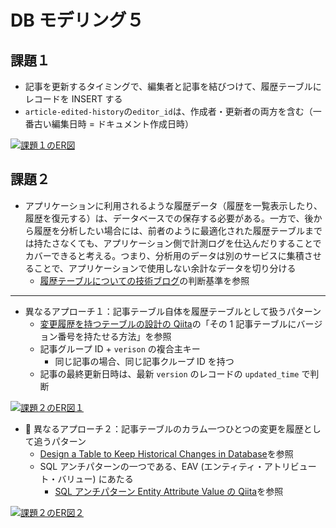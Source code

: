 # DB モデリング５

## 課題１

- 記事を更新するタイミングで、編集者と記事を結びつけて、履歴テーブルにレコードを INSERT する
- `article-edited-history`の`editor_id`は、作成者・更新者の両方を含む（一番古い編集日時 = ドキュメント作成日時）

[![課題１のER図](https://mermaid.ink/img/pako:eNqNk81Kw0AQx19l2XPzAjlXQbwIXgNlzU7NQj7KZiOEpiAtLQURevKDerRQEEWhIAriw6SJ9S3cZNsk_RCFPQwzv__w39nZNjY9CljHwOuMnHLiGK7hkkBYHkdRpGleGxEumGmDBpQJoEhHWeBLSuV_xZjfUHGBrmqZIoo2FJrFfOHxUCot4ldstA0XoSBgFMlzdIgM_PU6_R4PFuf9g7qBs-oZ4aZFOHKJA9V6MrrMgE7ebd1D2TVLeLwho_2dzXNoqS6oxfRm_n6hkGr7HW6raGlVMGFDUY27n3H3Pu4N497DOmd6rgBXFGQy6CdPb4oRzAFfEKeFTA5E3qqRZQp0_nGXDkfp9SS97W4KghbdFqTjWXr1XAp2zK14pe17Ji-T9HH276mtEEqljZNwg1FWKq9QWleKv4zjGnaAO4RRud25WQMLCxwwsC5DCk0S2CKHJarGsZdvAtabxPahhuX-ecehaxYJRS0_yjLb-QEwAlh7)](https://mermaid.live/edit#pako:eNqNk81Kw0AQx19l2XPzAjlXQbwIXgNlzU7NQj7KZiOEpiAtLQURevKDerRQEEWhIAriw6SJ9S3cZNsk_RCFPQwzv__w39nZNjY9CljHwOuMnHLiGK7hkkBYHkdRpGleGxEumGmDBpQJoEhHWeBLSuV_xZjfUHGBrmqZIoo2FJrFfOHxUCot4ldstA0XoSBgFMlzdIgM_PU6_R4PFuf9g7qBs-oZ4aZFOHKJA9V6MrrMgE7ebd1D2TVLeLwho_2dzXNoqS6oxfRm_n6hkGr7HW6raGlVMGFDUY27n3H3Pu4N497DOmd6rgBXFGQy6CdPb4oRzAFfEKeFTA5E3qqRZQp0_nGXDkfp9SS97W4KghbdFqTjWXr1XAp2zK14pe17Ji-T9HH276mtEEqljZNwg1FWKq9QWleKv4zjGnaAO4RRud25WQMLCxwwsC5DCk0S2CKHJarGsZdvAtabxPahhuX-ecehaxYJRS0_yjLb-QEwAlh7)

## 課題２

- アプリケーションに利用されるような履歴データ（履歴を一覧表示したり、履歴を復元する）は、データベースでの保存する必要がある。一方で、後から履歴を分析したい場合には、前者のように最適化された履歴テーブルまでは持たさなくても、アプリケーション側で計測ログを仕込んだりすることでカバーできると考える。つまり、分析用のデータは別のサービスに集積させることで、アプリケーションで使用しない余計なデータを切り分ける
  - [履歴テーブルについての技術ブログ](https://user-first.ikyu.co.jp/entry/history-table)の判断基準を参照

---

- 異なるアプローチ１：記事テーブル自体を履歴テーブルとして扱うパターン
  - [変更履歴を持つテーブルの設計の Qiita](https://qiita.com/ak-ymst/items/2e8e92f212c807bb09a1)の「その 1 記事テーブルにバージョン番号を持たせる方法」を参照
  - 記事グループ ID + `verison` の複合主キー
    - 同じ記事の場合、同じ記事クループ ID を持つ
  - 記事の最終更新日時は、最新 `version` のレコードの `updated_time` で判断

[![課題２のER図１](https://mermaid.ink/img/pako:eNqNkt9KwzAUh18l5Nq9QK-nIN4I3hZGbM62QJuMNB3INpCWjYEIu3LKvFQcCDJQ8A-KD5OtzrcwbWfXzl0IuQjnfL-v5eR0sCMoYAuDrDLSkMSzuc1JoJpCom63UhEdRKRijgsVoEwBRRY6Blfwhl9TwqBZ819sLu7YHKEgYBSZc3iAbPz1PP2eDJan_f2qjZNum0inSSTixINifzE6T4Beait_bG1NCkLWzG1vqzyFVumcWk4v529nGVLUb_nbIrpha0gRtBLnL6XDmY7udfSuo3Ep0QbpM8HXYDRKqPBFR3c6eiyPQTHlQsH5qcMbHQ2Nucw5givgKicXg_7i4TVjFPPAV8RrIUcCMROrJZUcnX9cx8NRPL6Nr8LNQNCifwPx5Cm-mK0DZmh4B3sgPcKoWal0bjZWTfDAxpa5UqiTwFUpbNDMups-FrbqxPVhB5sVEUcn3MkLGbXazlW19wOGUCWs)](https://mermaid.live/edit#pako:eNqNkt9KwzAUh18l5Nq9QK-nIN4I3hZGbM62QJuMNB3INpCWjYEIu3LKvFQcCDJQ8A-KD5OtzrcwbWfXzl0IuQjnfL-v5eR0sCMoYAuDrDLSkMSzuc1JoJpCom63UhEdRKRijgsVoEwBRRY6Blfwhl9TwqBZ819sLu7YHKEgYBSZc3iAbPz1PP2eDJan_f2qjZNum0inSSTixINifzE6T4Beait_bG1NCkLWzG1vqzyFVumcWk4v529nGVLUb_nbIrpha0gRtBLnL6XDmY7udfSuo3Ep0QbpM8HXYDRKqPBFR3c6eiyPQTHlQsH5qcMbHQ2Nucw5givgKicXg_7i4TVjFPPAV8RrIUcCMROrJZUcnX9cx8NRPL6Nr8LNQNCifwPx5Cm-mK0DZmh4B3sgPcKoWal0bjZWTfDAxpa5UqiTwFUpbNDMups-FrbqxPVhB5sVEUcn3MkLGbXazlW19wOGUCWs)

- 🔞 異なるアプローチ２：記事テーブルのカラム一つひとつの変更を履歴として追うパターン
  - [Design a Table to Keep Historical Changes in Database](https://dev.to/zhiyueyi/design-a-table-to-keep-historical-changes-in-database-10fn?signin=true)を参照
  - SQL アンチパターンの一つである、EAV (エンティティ・アトリビュート・バリュー) にあたる
    - [SQL アンチパターン Entity Attribute Value の Qiita](https://qiita.com/fktnkit/items/0ff462640e00deecfc6d)を参照

[![課題２のER図２](https://mermaid.ink/img/pako:eNqNk8tKw0AUhl9lmLV9ga5VEDeC20AZM6dmIBeZTCqlFWqDxaKCKy_owkUFRSwKBVG8PMyYWN_CSabm0qoIWRzO-f7DP39mWtj0KOAqBj7PyDonjuEaLgmE5XHUblcqXgsRLphpQwUoE0BRFSWFryjd_xVjfk3XGfo9SxTtdqYggWpXLOYLjzeV0CJ-wUXLcBEKAkaR-laWkYE_Hq4-z3rjzs7SvIGTaYNw0yIcucSB4jw6PEiArXRb2UK-NWl4vKaqxR-Xp9BEnVHjq5P3pz2NFNf_4LaI5lYFEzZkU9l9k92BDHdleFPmTM8V4IqMjHo70fBRM4I54AvibCCTA1GnqiWdDH1_OY93D-Pjy_i0Oy0INuisID4bxUd3uaCUW_knzR4zur-Mb0f_Di0_YZ2BTfMkwp4Mn2V4pJKQ20PZvZHhtQwvyhrPprUGsYPEezToK-NR_0DhUWcwdSNgcxp83S-C2iilKou15pRTnUfhKuT5aUWS4V_p4TnsAHcIo-qFpZEZWFjggIGrqqRQJ4EtUlih-p8spNcRV-vE9mEOq0fgrTZdM2toavJYJ92tLw3fmlc)](https://mermaid.live/edit#pako:eNqNk8tKw0AUhl9lmLV9ga5VEDeC20AZM6dmIBeZTCqlFWqDxaKCKy_owkUFRSwKBVG8PMyYWN_CSabm0qoIWRzO-f7DP39mWtj0KOAqBj7PyDonjuEaLgmE5XHUblcqXgsRLphpQwUoE0BRFSWFryjd_xVjfk3XGfo9SxTtdqYggWpXLOYLjzeV0CJ-wUXLcBEKAkaR-laWkYE_Hq4-z3rjzs7SvIGTaYNw0yIcucSB4jw6PEiArXRb2UK-NWl4vKaqxR-Xp9BEnVHjq5P3pz2NFNf_4LaI5lYFEzZkU9l9k92BDHdleFPmTM8V4IqMjHo70fBRM4I54AvibCCTA1GnqiWdDH1_OY93D-Pjy_i0Oy0INuisID4bxUd3uaCUW_knzR4zur-Mb0f_Di0_YZ2BTfMkwp4Mn2V4pJKQ20PZvZHhtQwvyhrPprUGsYPEezToK-NR_0DhUWcwdSNgcxp83S-C2iilKou15pRTnUfhKuT5aUWS4V_p4TnsAHcIo-qFpZEZWFjggIGrqqRQJ4EtUlih-p8spNcRV-vE9mEOq0fgrTZdM2toavJYJ92tLw3fmlc)
